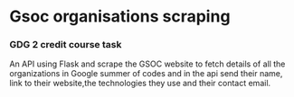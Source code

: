  # Gsoc organisations scraping

 ### GDG 2 credit course task

 An API using Flask and scrape the GSOC website to fetch details of all the organizations in Google summer of codes and in the api send their name, link to their website,the technologies they use and their contact email. 